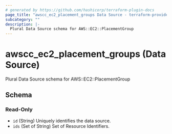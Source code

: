 ```yaml
---
# generated by https://github.com/hashicorp/terraform-plugin-docs
page_title: "awscc_ec2_placement_groups Data Source - terraform-provider-awscc"
subcategory: ""
description: |-
  Plural Data Source schema for AWS::EC2::PlacementGroup
---
```


# awscc_ec2_placement_groups (Data Source)

Plural Data Source schema for AWS::EC2::PlacementGroup



<!-- schema generated by tfplugindocs -->
## Schema

### Read-Only

- `id` (String) Uniquely identifies the data source.
- `ids` (Set of String) Set of Resource Identifiers.


